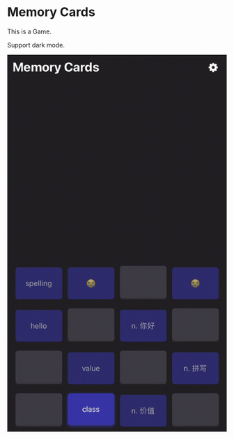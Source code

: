 # Memory Cards

This is a Game.

Support dark mode.


![Show](https://raw.githubusercontent.com/Vibes-INS/memory-cards/main/readme-assets/show.gif)
